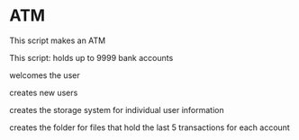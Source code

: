 # ATM
This script makes an ATM 

This script: 
  holds up to 9999 bank accounts 
  
  welcomes the user
  
  creates new users 
  
  creates the storage system for individual user information
  
  creates the folder for files that hold the last 5 transactions for each account
  
  
